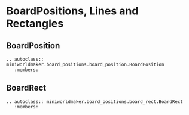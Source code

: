 BoardPositions, Lines and Rectangles
====================================

BoardPosition
-------------

```{eval-rst}
.. autoclass:: miniworldmaker.board_positions.board_position.BoardPosition
   :members:
```

BoardRect
-------------

```{eval-rst}
.. autoclass:: miniworldmaker.board_positions.board_rect.BoardRect
   :members:
```